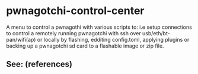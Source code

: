 # pwnagotchi-control-center

A menu to control a pwnagothi with various scripts to: i.e setup connections to control a remotely running pwnagotchi with ssh over usb/eth/bt-pan/wifi(ap) or locally by flashing, edditing config.toml, applying plugins or backing up a pwnagotchi sd card to a flashable image or zip file.

## See: (references)
